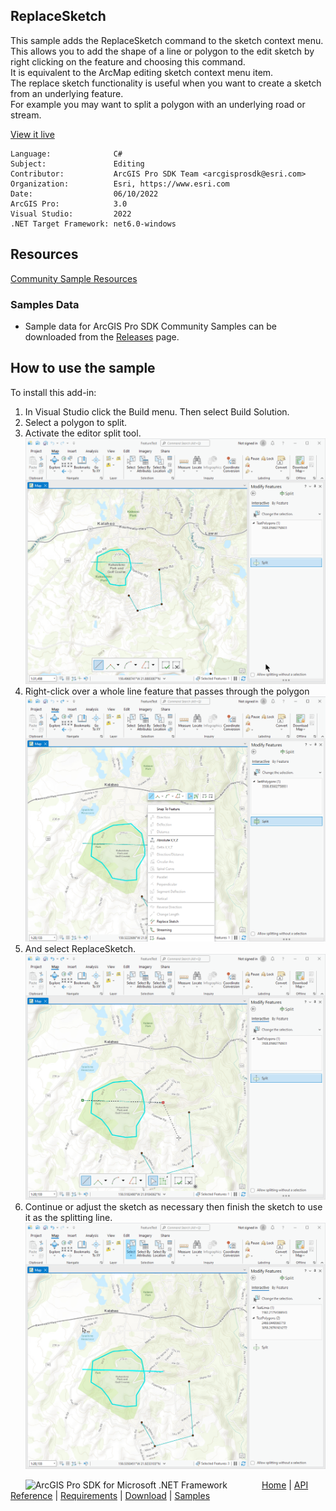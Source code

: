 ## ReplaceSketch

<!-- TODO: Write a brief abstract explaining this sample -->
This sample adds the ReplaceSketch command to the sketch context menu.   
This allows you to add the shape of a line or polygon to the edit sketch by right clicking on the feature and choosing this command.  
It is equivalent to the ArcMap editing sketch context menu item.  
The replace sketch functionality is useful when you want to create a sketch from an underlying feature.  
For example you may want to split a polygon with an underlying road or stream.   
  


<a href="https://pro.arcgis.com/en/pro-app/sdk/" target="_blank">View it live</a>

<!-- TODO: Fill this section below with metadata about this sample-->
```
Language:              C#
Subject:               Editing
Contributor:           ArcGIS Pro SDK Team <arcgisprosdk@esri.com>
Organization:          Esri, https://www.esri.com
Date:                  06/10/2022
ArcGIS Pro:            3.0
Visual Studio:         2022
.NET Target Framework: net6.0-windows
```

## Resources

[Community Sample Resources](https://github.com/Esri/arcgis-pro-sdk-community-samples#resources)

### Samples Data

* Sample data for ArcGIS Pro SDK Community Samples can be downloaded from the [Releases](https://github.com/Esri/arcgis-pro-sdk-community-samples/releases) page.  

## How to use the sample
<!-- TODO: Explain how this sample can be used. To use images in this section, create the image file in your sample project's screenshots folder. Use relative url to link to this image using this syntax: ![My sample Image](FacePage/SampleImage.png) -->
To install this add-in:  
  
1. In Visual Studio click the Build menu. Then select Build Solution.  
2. Select a polygon to split.  
3. Activate the editor split tool.  
![UI](Screenshots/Screenshot1.png)    
4. Right-click over a whole line feature that passes through the polygon  
![UI](Screenshots/Screenshot2.png)    
5. And select ReplaceSketch.  
![UI](Screenshots/Screenshot3.png)    
6. Continue or adjust the sketch as necessary then finish the sketch to use it as the splitting line.  
![UI](Screenshots/Screenshot4.png)    
  


<!-- End -->

&nbsp;&nbsp;&nbsp;&nbsp;&nbsp;&nbsp;<img src="https://esri.github.io/arcgis-pro-sdk/images/ArcGISPro.png"  alt="ArcGIS Pro SDK for Microsoft .NET Framework" height = "20" width = "20" align="top"  >
&nbsp;&nbsp;&nbsp;&nbsp;&nbsp;&nbsp;&nbsp;&nbsp;&nbsp;&nbsp;&nbsp;&nbsp;
[Home](https://github.com/Esri/arcgis-pro-sdk/wiki) | <a href="https://pro.arcgis.com/en/pro-app/latest/sdk/api-reference" target="_blank">API Reference</a> | [Requirements](https://github.com/Esri/arcgis-pro-sdk/wiki#requirements) | [Download](https://github.com/Esri/arcgis-pro-sdk/wiki#installing-arcgis-pro-sdk-for-net) | <a href="https://github.com/esri/arcgis-pro-sdk-community-samples" target="_blank">Samples</a>
